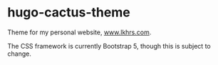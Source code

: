 # hugo-cactus-theme
Theme for my personal website, www.lkhrs.com.

The CSS framework is currently Bootstrap 5, though this is subject to change.
